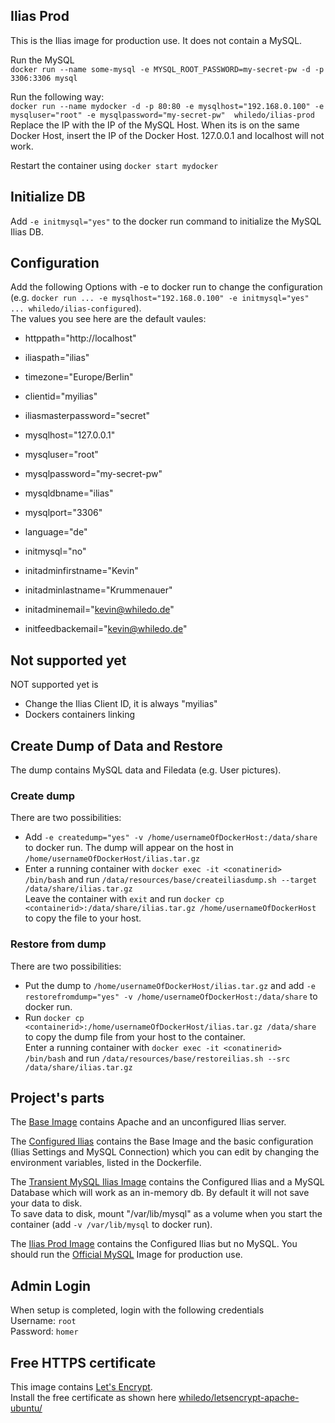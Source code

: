 ﻿## Ilias Prod

This is the Ilias image for production use. It does not contain a MySQL.  

Run the MySQL  
`docker run --name some-mysql -e MYSQL_ROOT_PASSWORD=my-secret-pw -d -p 3306:3306 mysql`

Run the following way:  
`docker run --name mydocker -d -p 80:80 -e mysqlhost="192.168.0.100" -e mysqluser="root" -e mysqlpassword="my-secret-pw"  whiledo/ilias-prod`  
Replace the IP with the IP of the MySQL Host. When its is on the same Docker Host, insert the IP of the Docker Host. 127.0.0.1 and localhost will not work.

Restart the container using `docker start mydocker`

## Initialize DB

Add `-e initmysql="yes"` to the docker run command to initialize the MySQL Ilias DB.

## Configuration
Add the following Options with -e to docker run to change the configuration (e.g. `docker run ... -e mysqlhost="192.168.0.100" -e initmysql="yes" ... whiledo/ilias-configured`).  
The values you see here are the default vaules:  

+ httppath="http://localhost"  
+ iliaspath="ilias"  
+ timezone="Europe/Berlin"  
+ clientid="myilias"  
+ iliasmasterpassword="secret"  

+ mysqlhost="127.0.0.1"  
+ mysqluser="root"  
+ mysqlpassword="my-secret-pw"  
+ mysqldbname="ilias"  
+ mysqlport="3306"  

+ language="de"  
    
+ initmysql="no"  
+ initadminfirstname="Kevin"  
+ initadminlastname="Krummenauer"  
+ initadminemail="kevin@whiledo.de"  
+ initfeedbackemail="kevin@whiledo.de" 

## Not supported yet  
NOT supported yet is
+ Change the Ilias Client ID, it is always "myilias"
+ Dockers containers linking

## Create Dump of Data and Restore
The dump contains MySQL data and Filedata (e.g. User pictures).

### Create dump
There are two possibilities:
+ Add `-e createdump="yes" -v /home/usernameOfDockerHost:/data/share` to docker run. The dump will appear on the host in `/home/usernameOfDockerHost/ilias.tar.gz`
+ Enter a running container with `docker exec -it <conatinerid> /bin/bash` and run `/data/resources/base/createiliasdump.sh --target /data/share/ilias.tar.gz`  
Leave the container with `exit` and run `docker cp <containerid>:/data/share/ilias.tar.gz /home/usernameOfDockerHost` to copy the file to your host.

### Restore from dump
There are two possibilities:
+ Put the dump to `/home/usernameOfDockerHost/ilias.tar.gz` and add `-e restorefromdump="yes" -v /home/usernameOfDockerHost:/data/share` to docker run. 
+ Run `docker cp <containerid>:/home/usernameOfDockerHost/ilias.tar.gz /data/share` to copy the dump file from your host to the container.  
Enter a running container with `docker exec -it <conatinerid> /bin/bash` and run `/data/resources/base/restoreilias.sh --src /data/share/ilias.tar.gz`   

## Project's parts ##
The [Base Image](https://hub.docker.com/r/whiledo/ilias-base/) contains Apache and an unconfigured Ilias server.

The [Configured Ilias](https://hub.docker.com/r/whiledo/ilias-configured) contains the Base Image and
the basic configuration (Ilias Settings and MySQL Connection) which you can edit by changing the environment variables,
listed in the Dockerfile.

The [Transient MySQL Ilias Image](https://hub.docker.com/r/whiledo/ilias-transientmysql/) contains the 
Configured Ilias and a MySQL Database which will work as an in-memory db. By default it will not save your data to disk.  
To save data to disk, mount "/var/lib/mysql" as a volume when you start the container (add `-v /var/lib/mysql` to docker run).

The [Ilias Prod Image](https://hub.docker.com/r/whiledo/ilias-prod/) contains the 
Configured Ilias but no MySQL. You should run the [Official MySQL](https://hub.docker.com/_/mysql/) Image for production use.  


## Admin Login  
When setup is completed, login with the following credentials  
Username: `root`  
Password: `homer`  

## Free HTTPS certificate  
This image contains [Let's Encrypt](https://letsencrypt.org/).  
Install the free certificate as shown here [whiledo/letsencrypt-apache-ubuntu/](https://hub.docker.com/r/whiledo/letsencrypt-apache-ubuntu/)  


